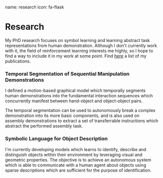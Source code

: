 name: research
icon: fa-flask

# Research

My PhD research focuses on symbol learning and learning abstract task
representations from human demonstration.  Although I don't currently work with
it, the field of reinforcement learning interests me highly, so I hope to find
a way to include it in my work at some point.  Find [here][publications] a list
of my publications.

[publications]: publications/ "Publications"

### Temporal Segmentation of Sequential Manipulation Demonstrations

I defined a motion-based graphical model which temporally segments human
demonstrations into the fundamental interaction sequences which concurrently
manifest between hand-object and object-object pairs.

The temporal segmentation can be used to autonomously break a complex
demonstration into its more basic components, and is also used on assembly
demonstrations to extract a set of transferrable instructions which abstract
the performed assembly task.

### Symbolic Language for Object Description

I'm currently developing models which learns to identify, describe and
distinguish objects within their environment by leveraging visual and geometric
properties.  The objective is to achieve an autonomous system which is able to
communicate with a human agent about objects using sparse descriptions which
are sufficient for the purpose of identification.

